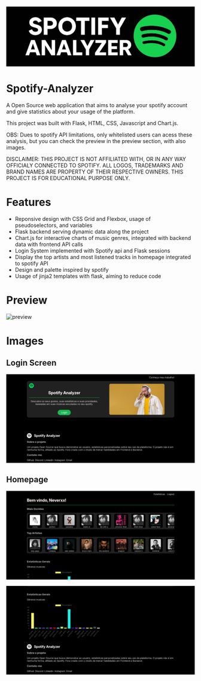 ![logo](/assets/logo.png)

# Spotify-Analyzer
A Open Source web application that aims to analyse your spotify account and give statistics about your usage of the platform.

This project was built with Flask, HTML, CSS, Javascript and Chart.js.

OBS: Dues to spotify API limitations, only whitelisted users can acess these analysis, but you can check the preview in the preview section, with also images.

DISCLAIMER: THIS PROJECT IS NOT AFFILIATED WITH, OR IN ANY WAY OFFICIALY CONNECTED TO SPOTIFY. ALL LOGOS, TRADEMARKS AND BRAND NAMES ARE PROPERTY OF THEIR RESPECTIVE OWNERS. THIS PROJECT IS FOR EDUCATIONAL PURPOSE ONLY.

# Features

- Reponsive design with CSS Grid and Flexbox, usage of pseudoselectors, and variables
- Flask backend serving dynamic data along the project
- Chart.js for interactive charts of music genres, integrated with backend data with frontend API calls
- Login System implemented with Spotify api and Flask sessions
- Display the top artists and most listened tracks in homepage integrated to spotify API
- Design and palette inspired by spotify
- Usage of jinja2 templates with flask, aiming to reduce code

# Preview
![preview](https://vimeo.com/1118137951?share=copy)

# Images

## Login Screen

![login](assets/image.png)


## Homepage

![homepage](assets/image2.png)

![homepage](assets/image3.png)





